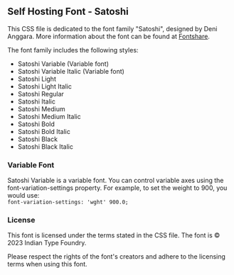 ## Self Hosting Font - Satoshi
This CSS file is dedicated to the font family "Satoshi", designed by Deni Anggara. More information about the font can be found at [Fontshare](https://www.fontshare.com/fonts/satoshi).

The font family includes the following styles:
- Satoshi Variable (Variable font)
- Satoshi Variable Italic (Variable font)
- Satoshi Light
- Satoshi Light Italic
- Satoshi Regular
- Satoshi Italic
- Satoshi Medium
- Satoshi Medium Italic
- Satoshi Bold
- Satoshi Bold Italic
- Satoshi Black
- Satoshi Black Italic

### Variable Font
Satoshi Variable is a variable font. You can control variable axes using the font-variation-settings property. For example, to set the weight to 900, you would use: <br />
```font-variation-settings: 'wght' 900.0;```

### License
This font is licensed under the terms stated in the CSS file. The font is © 2023 Indian Type Foundry.

Please respect the rights of the font's creators and adhere to the licensing terms when using this font.
